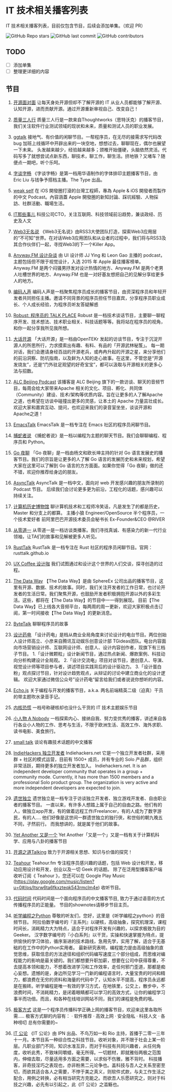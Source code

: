 # IT 技术相关播客列表

IT 技术相关播客列表，目前仅包含节目，后续会添加单集。（欢迎 PR）

![GitHub Repo stars](https://img.shields.io/github/stars/stevending1st/it-technology-podcast?style=social)
![GitHub last commit](https://img.shields.io/github/last-commit/stevending1st/it-technology-podcast?style=for-the-badge) ![GitHub contributors](https://img.shields.io/github/contributors/stevending1st/it-technology-podcast?logoColor=blue&style=for-the-badge)
<!-- ![Bitbucket open issues](https://img.shields.io/bitbucket/issues-raw/stevending1st/it-technology-podcast?logoColor=green&style=for-the-badge) ![Bitbucket open issues](https://img.shields.io/bitbucket/issues/stevending1st/it-technology-podcast?logoColor=yellow&style=for-the-badge)
![Bitbucket open pull requests](https://img.shields.io/bitbucket/pr/stevending1st/it-technology-podcast?logoColor=9cf&style=for-the-badge) -->

## TODO
- [ ] 添加单集
- [ ] 整理更详细的内容

## 节目

1. [开源面对面][1]
让每天身处开源但却不了解开源的 IT 从业人员都能够了解开源、认知开源，进而贡献开源。通过开源重新审视自己、改变自己！
2. [质量三人行][2]
质量三人行是一款来自Thoughtworks（思特沃克）的播客节目，我们关注软件行业测试领域的现状和未来，质量和测试人员的职业发展。
3. [ggtalk][3]
接地气、有价值的闲聊节目。一帮程序员，在无尽的接需求写代码改 bug 加班上线循环中开辟出来的一块空地，想想过去，聊聊现在，偶尔也展望一下未来。 头发越来越少，经验越来越多；颈椎开始僵硬，头脑依然灵活。代码写多了就想尝试点新东西，聊技术，聊工作，聊生活。挤地铁？又堵车？随便点一期吧，听个乐呵。
4. [字谈字畅][4]
《字谈字畅》是第一档用华语制作的字体排印主题播客节目，由 Eric Liu 与钱争予搭档主播。The Type 出品。
5. [weak self][5]
在 iOS 開發圈打滾的台灣工程師，專為 Apple &amp; iOS 開發者而製作的中文 Podcast。內容涵蓋 Apple 開發圈的新知討論、踩坑經驗、人物採訪、社群活動、職場生活。
6. [IT那些事儿][6]
科技公司CTO，关注互联网、科技领域前沿趋势，兼谈政经、历史及人文
7. [Web3无名说][7]
《Web3无名说》由RSS3大使团队打造，探索Web3应用层的“不可知”世界。在对话Web3应用团队和从业者的过程中，我们将与RSS3及其合作伙伴们一起，寻找Web3的下一个Killer App。
8. [Anyway.FM 设计杂谈][8]
由 UI 设计师 JJ Ying 和 Leon Gao 主播的 podcast，主题包括但不限于视觉设计，入选 2015 年 Apple 最佳播客榜单。Anyway.FM 是两个闷骚男抒发对设计热情的地方、Anyway.FM 是两个老男人吐槽世界的地方、Anyway.FM 也是一对好基友想把自己的见解分享给更多人的地方。
9. [编码人声][9]
编码人声是一档聚焦程序员成长的播客节目，由资深程序员和年轻开发者共同担任主播。邀请不同背景的程序员担任节目嘉宾，分享程序员职业成长、个人成长经验，为程序员听友答疑解惑
10. [Robust: 程序员的 TALK PLACE][10]
Robust 是一档技术谈话节目，主要聊一聊程序开发、技术想法、技术职业相关、科技话题等等。我将站在程序员的视角，和你一起分享我所见我所想。
11. [大话开源][11]
「大话开源」是一档由OpenTEKr 发起的访谈节目，专注于沉淀开源人的所思所行，力求摸索出有趣、有料、有品的「开源武林秘笈」。 每一期对话，我们会邀请身经百战的开源老兵，或冉冉升起的开源之星，来分享他们的前沿洞察、防坑指南，以及鲜为人知的走心故事。在这里，不管您是“开源发烧友”，还是“门外驻足观望的好奇宝宝”，都可以汲取与开源相关的更多心法与招数。
12. [ALC Beijing Podcast][12]
该播客是 ALC Beijing 旗下的一款访谈、聊天的音频节目，每周会给大家带来Apache 相关的文化、项目、孵化、共同体（Community）建设、技术/架构等优质内容。旨在让更多的人了解Apache 之道，也希望在访谈中碰撞出更多的灵感，让本土的 Apache 力量茁壮成长。 欢迎大家和嘉宾互动、提问，也欢迎来我们的录音室坐坐，谈谈开源和Apache之道！
13. [EmacsTalk][13]
EmacsTalk 是一档专注在 Emacs 社区的程序员闲聊节目。
14. [捕蛇者说][14]
《捕蛇者说》是一档以编程为主题的聊天节目。我们会聊聊编程、程序员和 Python。
15. [Go 夜聊][15]
「Go 夜聊」是一档由杨文和欧长坤主持的针对 Go 语言发展史的播客节目。我们的宗旨是让更多的人了解 Go 语言的发展历史和未来规划，希望大家在这里可以了解到 Go 语言的方方面面。如果你觉得「Go 夜聊」做的还不错，欢迎你推荐给身边的朋友。
16. [AsyncTalk][16]
AsyncTalk 是一档中文，面向对 web 开发感兴趣的朋友所录制的 Podcast 节目。 后续我们会讨论更多更为前沿，工程化的话题，感兴趣可以持续关注。
17. [计算机历史博物馆][17]
聊计算机技术和工程师冷笑话，凡是发生了的都是历史，Master 和分支上的都算。 主播小狼 Engineer/OpenSource 半个程序员，一个技术爱好者 前阿里巴巴开源技术委员会秘书长 Ex-Founder&CEO @RIVER
18. [从零道一][18]
从零道一是一档访谈类播客。我们寻找真诚、有感染力的新一代行业领袖，让TA们的故事和见解被更多人听见。

19. [RustTalk][19]
RustTalk 是一档专注在 Rust 社区的程序员闲聊节目。官网：rusttalk.github.io
20. [UX Coffee 设计咖][20]
我们试图通过和设计这个世界的人们交谈，探寻创造的过程。
21. [The Data Way][21]
【The Data Way】是由 SphereEx 公司出品的播客节目，这里有开源、数据、技术的故事。同时，我们关注开发者的工作日常，也讨论开发者的生活日常。我们聚焦开源，也鼓励开发者积极拥抱开源以外的多彩生活。这些，都将在【The Data Way】的节目中一一得到展现。 目前【The Data Way】已上线各大音频平台，每两周的周一更新，欢迎大家积极点击订阅，第一时间接收【The Data Way】的更新消息。 
22. [ByteTalk][22]
聊聊程序员的故事
23. [设计药电][23]
「设计药电」是档从商业全局角度来讨论设计的电台节目。两位创始人设计师高立、小彦来自腾讯互动娱乐创意设计部 TGideas团队。电台内容面向市场营销设计师、互联网设计师、创意人、设计内容创作者，现旗下有三档子节目。 1.「设计微颗粒」设计新闻节目，通过热点新闻、爆款案例、科技动向分析构建设计全局观。 2.「设计交流电」项目对谈节目，邀创意人、导演、视觉设计师等项目参与者，讲述项目实践背后的设计驱动力。 3.「设计蛋白粉」观点探讨节目，针对设计趋势观点，从辩证的讨论中建立商业化的设计逻辑。 欢迎大家通过微信公众号”设计药电“留言给我们或者说说你想听的内容。
24. [Echo.js][24]
关于编程与开发的播客节目，a.k.a. 两名前端精英二级（迫真）干员的带主题吹水录音手记。
25. [内核恐慌][25]
一档号称硬核却也没什么干货的 IT 技术主题娱乐节目
26. [小人物 A Nobody][26]
一档探索内心、接纳自我、努力变优秀的播客，讲述来自各行各业小人物的工作、思考与生活，不限于欧洲生活、高效工作、海外求职、读书电影、美食旅行。
27. [small talk][27]
谈论有趣技术话题的中文播客
28. [IndieHackers 独立开发者][28]
Indiehackers.net 它是一个独立开发者社群，采用群 + 社区的模式运营，目前有 1500+ 成员，并有专业的 Solo 产品群，组织非常活跃，期待更多的独立开发者加入。
Indiehackers.net. It is an independent developer community that operates in a group + community mode. Currently, it has more than 1500 members and a professional Solo product group. The organization is very active and more independent developers are expected to join.
29. [遗世独立][29]
遗世独立是一档专注于访谈独立开发者、独立游戏开发者、自由职业者的播客节目。 一直以来，有许多人想踏上属于自己的自由之路。他们有的人，做独立app开发，有的做着远程工作/Freelancer，有的人成为了数字游民，有的人.... 他们好像是这世间一群遗世独立的独行侠，和世俗的朝九晚五不同，孑然前行。 而我想讲的，就是属于他们的故事。
30. [Yet Another 又是一个][30]
Yet Another「又是一个」又是一档有关于计算机科学、应用与八卦的播客节目
31. [开源之道Talking][31]
致力于开源相关思想、知识与价值的探究！
32. [Teahour][32]
Teahour.fm 专注程序员感兴趣的话题，包括 Web 设计和开发，移动应用设计和开发，创业以及一切 Geek 的话题。 除了在泛用型播客客户端收听订阅《 Teahour 》，您还可以在 Google Play Music (https://play.google.com/music/listen?u=0#/ps/Itsrw6ta6fkxzteqk543rmclm4e) 收听节目。
33. [代码时间][33]
代码时间是一个面向程序员的中文播客节目, 致力于通过语音的方式传播程序员的正能量。 节目的shownotes请移步节目主页。
34. [听学编程之Python][34]
尊敬的听友们，您好，这里是《听学编程之python》的音频节目。 阿拉伯数字编号的『主系列』以硬核，高级抽象，探究机理深，课程时间长，消耗精力大为特点，适合于对程序开发有兴趣的，以探求极致为目的Geeker。 汉字数字编号的『小白系列』以干货，实操和快速掌握为特点，提供愉快的学习体验，循序渐进的技术路线，急用先学，实用了解，适合于无基础的在工作中的Python实用者。 最新研究表明，编程能力是由高级抽象的直觉思维，获取信息的方法途径和组织代码编写速度三个部分组成，而思维对编程能力的影响是最关键的。我们都想要升职加薪，想要在公司中获得尊重，不去提高本领和能力，不想着改进学习和工作效率，走任何邪门歪道，那都是痴心妄想。遗憾的是，身边所见学习一门新的编程语言时，大量宝贵的时间和精力，都浪费在无穷的资料和海量的代码中了，认知水平不提高，程序员永远都是在搬砖。听学编程是唯一有效的学习方式，在地铁里，公交上，散步中，不浪费时间，不消耗精力，是闭着眼睛都可以学习的高效方式，让你的编程学习事半而功倍。而且，和各种在线培训网站不同，我们的课程是免费的哦。
35. [极客方式][35]
这是一个程序员传播科学正确上网的播客节目，欢迎来这里各取所需..... 极客方式聊的内容有： · 软件推荐 · 高效上网 · 安全隐私 · 科技人文 · 各种唠叨 总有你需要的~
36. [IT 公论][36]
《IT 公论》由 IPN 出品、不鸟万如一和 Rio 主持，首播于二零一三年十一月。本节目系一种综合性之科技节目。收听对象，并不限于社会上某一阶层。凡职业部门不同，知识水准互异，而对于科技有共同兴趣者，从任何角度，收听此秀，不致味同嚼蜡，毫无所得。一切题材，即就雅俗两极之范围内，伸缩去取，尽量适用多方面之需要，以求俗不伤雅，雅不背时。 科技播客，非奇技淫巧之表现也，亦非粉黑二元论争也。盖科技与吾人之关系至密至切，而欲其适合各人之需要，不悖于美之真义，则软件式款，与夫工作生活之配合，用例之转换，必有相当研究方克能之。而欲吾人乐愿研究之，则对于科技之兴趣，必先有以引起之，此《IT 公论》之滥觞也。

[1]: https://www.xiaoyuzhoufm.com/podcast/617ab62d9a75e8810fc37b99, '开源面对面'
[2]: https://www.xiaoyuzhoufm.com/podcast/5f6459be83c34e85dd859c78?s=eyJ1IjoiNWY3MzIxNzhlMGY1ZTcyM2JiODM5Y2Y1In0%3D, '质量三人行'
[3]: https://www.xiaoyuzhoufm.com/podcast/5e280fac418a84a0461faeea?s=eyJ1IjoiNWY3MzIxNzhlMGY1ZTcyM2JiODM5Y2Y1In0%3D, 'ggtalk'
[4]: https://www.xiaoyuzhoufm.com/podcast/5e280faf418a84a0461fc02d?s=eyJ1IjoiNWY3MzIxNzhlMGY1ZTcyM2JiODM5Y2Y1In0%3D, '字谈字畅'
[5]: https://www.xiaoyuzhoufm.com/podcast/5e37a245418a84a046876f1d?s=eyJ1IjoiNWY3MzIxNzhlMGY1ZTcyM2JiODM5Y2Y1In0%3D, 'weak self'
[6]: https://www.xiaoyuzhoufm.com/podcast/5e3e1242418a84a04630ae00?s=eyJ1IjoiNWY3MzIxNzhlMGY1ZTcyM2JiODM5Y2Y1In0%3D, 'IT那些事儿'
[7]: https://www.xiaoyuzhoufm.com/podcast/622d905cadf8ccf5e945231a?s=eyJ1IjoiNWY3MzIxNzhlMGY1ZTcyM2JiODM5Y2Y1In0%3D, 'Web3无名说'
[8]: https://www.xiaoyuzhoufm.com/podcast/5e280faf418a84a0461fba0e?s=eyJ1IjoiNWY3MzIxNzhlMGY1ZTcyM2JiODM5Y2Y1In0%3D, 'Anyway.FM 设计杂谈'
[9]: https://www.xiaoyuzhoufm.com/podcast/6065227b25e33c71c34988ef?s=eyJ1IjoiNWY3MzIxNzhlMGY1ZTcyM2JiODM5Y2Y1In0%3D, '编码人声'
[10]: https://www.xiaoyuzhoufm.com/podcast/5e7c74e5418a84a046a1f26c?s=eyJ1IjoiNWY3MzIxNzhlMGY1ZTcyM2JiODM5Y2Y1In0%3D, 'Robust: 程序员的 TALK PLACE'
[11]: https://www.xiaoyuzhoufm.com/podcast/61a0a44c979a88215f7fecca?s=eyJ1IjoiNWY3MzIxNzhlMGY1ZTcyM2JiODM5Y2Y1In0%3D, '大话开源'
[12]: https://www.xiaoyuzhoufm.com/podcast/5f116a8f6d76607427ca7c47?s=eyJ1IjoiNWY3MzIxNzhlMGY1ZTcyM2JiODM5Y2Y1In0%3D, 'ALC Beijing Podcast'
[13]: https://www.xiaoyuzhoufm.com/podcast/60eabfdd030f8753b9982047?s=eyJ1IjoiNWY3MzIxNzhlMGY1ZTcyM2JiODM5Y2Y1In0%3D, 'EmacsTalk'
[14]: https://www.xiaoyuzhoufm.com/podcast/5e2864f7418a84a04628f2da?s=eyJ1IjoiNWY3MzIxNzhlMGY1ZTcyM2JiODM5Y2Y1In0%3D, '捕蛇者说'
[15]: https://www.xiaoyuzhoufm.com/podcast/5fc99f18dee9c1e16dcf5f39?s=eyJ1IjoiNWY3MzIxNzhlMGY1ZTcyM2JiODM5Y2Y1In0%3D, 'Go 夜聊'
[16]: https://www.xiaoyuzhoufm.com/podcast/61684ce4d8fa23fb00fc4d3a?s=eyJ1IjoiNWY3MzIxNzhlMGY1ZTcyM2JiODM5Y2Y1In0%3D, 'AsyncTalk'
[17]: https://www.xiaoyuzhoufm.com/podcast/61b5f50c039364117719dcaa?s=eyJ1IjoiNWY3MzIxNzhlMGY1ZTcyM2JiODM5Y2Y1In0%3D, '计算机历史博物馆'
[18]: https://www.xiaoyuzhoufm.com/podcast/5e4c38f1418a84a046fc84c3?s=eyJ1IjoiNWY3MzIxNzhlMGY1ZTcyM2JiODM5Y2Y1In0%3D, '从零道一'
[19]: https://www.xiaoyuzhoufm.com/podcast/61d06724ee197a3aac3dab61?s=eyJ1IjoiNWY3MzIxNzhlMGY1ZTcyM2JiODM5Y2Y1In0%3D, 'RustTalk'
[20]: https://www.xiaoyuzhoufm.com/podcast/5e280fab418a84a0461fa480?s=eyJ1IjoiNWY3MzIxNzhlMGY1ZTcyM2JiODM5Y2Y1In0%3D, 'UX Coffee 设计咖'
[21]: https://www.xiaoyuzhoufm.com/podcast/60f562d2b806d9be0ee81d26?s=eyJ1IjoiNWY3MzIxNzhlMGY1ZTcyM2JiODM5Y2Y1In0%3D, 'The Data Way'
[22]: https://www.xiaoyuzhoufm.com/podcast/6177bab6b69226ed16a3ed41?s=eyJ1IjoiNWY3MzIxNzhlMGY1ZTcyM2JiODM5Y2Y1In0%3D, 'ByteTalk'
[23]: https://www.xiaoyuzhoufm.com/podcast/5e4cf282418a84a04614cc5e?s=eyJ1IjoiNWY3MzIxNzhlMGY1ZTcyM2JiODM5Y2Y1In0%3D, '设计药电'
[24]: https://www.xiaoyuzhoufm.com/podcast/5ed33dcc418a84a046f579ec?s=eyJ1IjoiNWY3MzIxNzhlMGY1ZTcyM2JiODM5Y2Y1In0%3D, 'Echo.js'
[25]: https://www.xiaoyuzhoufm.com/podcast/5e284e0c418a84a0462693e4?s=eyJ1IjoiNWY3MzIxNzhlMGY1ZTcyM2JiODM5Y2Y1In0%3D, '内核恐慌'
[26]: https://www.xiaoyuzhoufm.com/podcast/5e509e5a418a84a046b2e565?s=eyJ1IjoiNWY3MzIxNzhlMGY1ZTcyM2JiODM5Y2Y1In0%3D, '小人物 A Nobody'
[27]: https://www.xiaoyuzhoufm.com/podcast/5fd1a62adee9c1e16d57a255?s=eyJ1IjoiNWY3MzIxNzhlMGY1ZTcyM2JiODM5Y2Y1In0%3D, 'small talk'
[28]: https://www.xiaoyuzhoufm.com/podcast/5fad1e6083c34e85dd597e3f?s=eyJ1IjoiNWY3MzIxNzhlMGY1ZTcyM2JiODM5Y2Y1In0%3D, 'IndieHackers 独立开发者'
[29]: https://www.xiaoyuzhoufm.com/podcast/5f44f4b39504bbdb77dfc61d?s=eyJ1IjoiNWY3MzIxNzhlMGY1ZTcyM2JiODM5Y2Y1In0%3D, '遗世独立'
[30]: https://www.xiaoyuzhoufm.com/podcast/5f057bf46d76607427fb8433?s=eyJ1IjoiNWY3MzIxNzhlMGY1ZTcyM2JiODM5Y2Y1In0%3D, 'Yet Another 又是一个'
[31]: https://www.xiaoyuzhoufm.com/podcast/5e7ca7cd418a84a04647882d?s=eyJ1IjoiNWY3MzIxNzhlMGY1ZTcyM2JiODM5Y2Y1In0%3D, '开源之道Talking'
[32]: https://www.xiaoyuzhoufm.com/podcast/5e2aadfe418a84a04654059e?s=eyJ1IjoiNWY3MzIxNzhlMGY1ZTcyM2JiODM5Y2Y1In0%3D, 'Teahour'
[33]: https://www.xiaoyuzhoufm.com/podcast/5e2831ee418a84a046231d0d?s=eyJ1IjoiNWY3MzIxNzhlMGY1ZTcyM2JiODM5Y2Y1In0%3D, '代码时间'
[34]: https://www.xiaoyuzhoufm.com/podcast/5e61295c418a84a046453da3?s=eyJ1IjoiNWY3MzIxNzhlMGY1ZTcyM2JiODM5Y2Y1In0%3D, '听学编程之Python'
[35]: https://www.xiaoyuzhoufm.com/podcast/5e40feac418a84a04674c8d3?s=eyJ1IjoiNWY3MzIxNzhlMGY1ZTcyM2JiODM5Y2Y1In0%3D, '极客方式'
[36]: https://www.xiaoyuzhoufm.com/podcast/5e2831f1418a84a04623387d?s=eyJ1IjoiNWY3MzIxNzhlMGY1ZTcyM2JiODM5Y2Y1In0%3D, 'IT 公论'
[37]: https://github.com/opensource-f2f/devops-talk, 'DevOps Talk'
